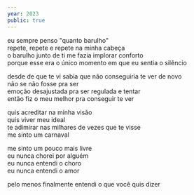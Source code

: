 ```yaml
---
year: 2023
public: true
---
```


eu sempre penso "quanto barulho" <br/>
repete, repete e repete na minha cabeça <br/>
o barulho junto de ti me fazia implorar conforto <br/>
porque esse era o único momento em que eu sentia o silêncio <br/>

desde de que te vi sabia que não conseguiria te ver de novo <br/>
não se não fosse pra ser <br/>
emoção desajustada pra ser regulada e tentar <br/>
então fiz o meu melhor pra conseguir te ver <br/>

quis acreditar na minha visão <br/>
quis viver meu ideal <br/>
te adimirar nas milhares de vezes que te visse <br/>
me sinto um carnaval <br/>

me sinto um pouco mais livre <br/>
eu nunca chorei por alguém <br/>
eu nunca entendi o choro <br/>
eu nunca entendi o amor <br/>

pelo menos finalmente entendi o que você quis dizer
